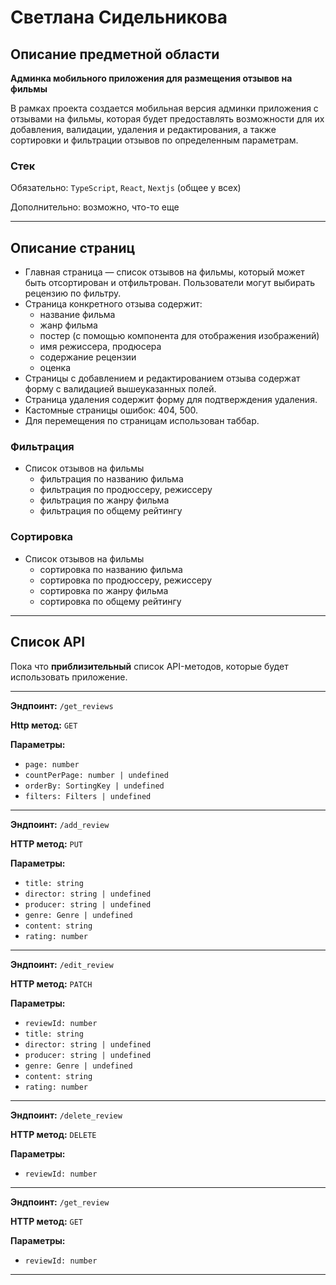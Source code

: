 # Светлана Сидельникова

## Описание предметной области
**Админка мобильного приложения для размещения отзывов на фильмы**

В рамках проекта создается мобильная версия админки приложения с отзывами на фильмы, которая будет предоставлять возможности для их добавления, валидации, удаления и редактирования, а также сортировки и фильтрации отзывов по определенным параметрам.

### Стек

Обязательно: `TypeScript`, `React`, `Nextjs` (общее у всех)

Дополнительно: возможно, что-то еще

---

## Описание страниц

- Главная страница — список отзывов на фильмы, который может быть отсортирован и отфильтрован. Пользователи могут выбирать рецензию по фильтру.
- Страница конкретного отзыва содержит:
  - название фильма
  - жанр фильма
  - постер (с помощью компонента для отображения изображений)
  - имя режиссера, продюсера
  - содержание рецензии
  - оценка
- Страницы с добавлением и редактированием отзыва содержат форму с валидацией вышеуказанных полей.
- Страница удаления содержит форму для подтверждения удаления.
- Кастомные страницы ошибок: 404, 500.
- Для перемещения по страницам использован таббар.

### Фильтрация

- Список отзывов на фильмы
  - фильтрация по названию фильма
  - фильтрация по продюссеру, режиссеру
  - фильтрация по жанру фильма
  - фильтрация по общему рейтингу

### Сортировка

- Список отзывов на фильмы
  - сортировка по названию фильма
  - сортировка по продюссеру, режиссеру
  - сортировка по жанру фильма
  - сортировка по общему рейтингу
---

## Список API

Пока что **приблизительный** список API-методов, которые будет использовать приложение.

---

**Эндпоинт:** `/get_reviews`

**Http метод:** `GET`

**Параметры:**

- `page: number`
- `countPerPage: number | undefined`
- `orderBy: SortingKey | undefined`
- `filters: Filters | undefined`

---

**Эндпоинт:** `/add_review`

**HTTP метод:** `PUT`

**Параметры:**
- `title: string`
- `director: string | undefined`
- `producer: string | undefined`
- `genre: Genre | undefined`
- `content: string`
- `rating: number`

---


**Эндпоинт:** `/edit_review`

**HTTP метод:** `PATCH`

**Параметры:**
- `reviewId: number`
- `title: string`
- `director: string | undefined`
- `producer: string | undefined`
- `genre: Genre | undefined`
- `content: string`
- `rating: number`

---
**Эндпоинт:** `/delete_review`

**HTTP метод:** `DELETE`

**Параметры:**
- `reviewId: number`

---

**Эндпоинт:** `/get_review`

**HTTP метод:** `GET`

**Параметры:**
- `reviewId: number`

---
